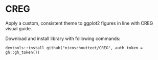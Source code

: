 # CREG
Apply a custom, consistent theme to ggplot2 figures in line with CREG visual guide.

Download and install library with following commands:

```{r}
devtools::install_github("nicoschoutteet/CREG", auth_token = gh::gh_token())
```
